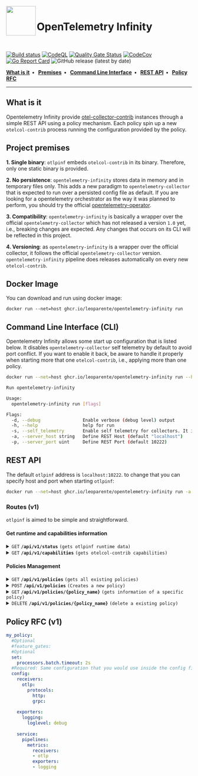 <img src="docs/images/logo.png" align="left" width="80px"/>

# OpenTelemetry Infinity

<br clear="left"/>

[![Build status](https://github.com/leoparente/opentelemetry-infinity/workflows/otel-main/badge.svg)](https://github.com/leoparente/opentelemetry-infinity/actions)
[![CodeQL](https://github.com/leoparente/opentelemetry-infinity/workflows/CodeQL/badge.svg)](https://github.com/leoparente/opentelemetry-infinity/security/code-scanning)
[![Quality Gate Status](https://sonarcloud.io/api/project_badges/measure?project=leoparente_opentelemetry-infinity&metric=alert_status)](https://sonarcloud.io/summary/new_code?id=leoparente_opentelemetry-infinity)
[![CodeCov](https://codecov.io/gh/leoparente/opentelemetry-infinity/branch/main/graph/badge.svg)](https://app.codecov.io/gh/leoparente/opentelemetry-infinity/tree/main)
[![Go Report Card](https://goreportcard.com/badge/github.com/leoparente/opentelemetry-infinity)](https://goreportcard.com/report/github.com/leoparente/opentelemetry-infinity)
![GitHub release (latest by date)](https://img.shields.io/github/v/release/leoparente/opentelemetry-infinity)

<p align="left">
  <strong>
  <a href="#what-is-it">What is it</a>&nbsp;&nbsp;&bull;&nbsp;&nbsp;
    <a href="#project-premises">Premises</a>&nbsp;&nbsp;&bull;&nbsp;&nbsp;
    <a href="#command-line-interface-cli">Command Line Interface</a>&nbsp;&nbsp;&bull;&nbsp;&nbsp;
    <a href="#rest-api">REST API</a>&nbsp;&nbsp;&bull;&nbsp;&nbsp;
    <a href="#policy-rfc-v1">Policy RFC</a>
  </strong>
</p>

---

## What is it
Opentelemetry Infinity provide [otel-collector-contrib](https://github.com/open-telemetry/opentelemetry-collector-contrib) instances through a simple REST API using a policy mechanism. Each policy spin up a new `otelcol-contrib` process running the configuration provided by the policy.

## Project premises
**1. Single binary**: `otlpinf` embeds `otelcol-contrib` in its binary. Therefore, only one static binary is provided.

**2. No persistence**: `opentelemetry-infinity` stores data in memory and in temporary files only. This adds a new paradigm to `opentelemetry-collector` that is expected to run over a persisted config file as default. If you are looking for a opentelemetry orchestrator as the way it was planned to perform, you should try the official [opentelemetry-operator](https://github.com/open-telemetry/opentelemetry-operator).

**3. Compatibility**: `opentelemetry-infinity` is basically a wrapper over the official `opentelemetry-collector` which has not released a version `1.0` yet, i.e., breaking changes are expected. Any changes that occurs on its CLI will be reflected in this project.

**4. Versioning**: as `opentelemetry-infinity` is a wrapper over the official collector, it follows the official `opentelemetry-collector` version. `opentelemetry-infinity` pipeline does  releases automatically on every new `otelcol-contrib`. 

## Docker Image
You can download and run using docker image:
```
docker run --net=host ghcr.io/leoparente/opentelemetry-infinity run
```
## Command Line Interface (CLI)
Opentelemetry Infinity allows some start up configuration that is listed below. It disables `opentelemetry-collector` self telemetry by default to avoid port conflict. If you want to enable it back, be aware to handle it properly when starting more that one `otelcol-contrib`, i.e., applying more than one policy.
```sh
docker run --net=host ghcr.io/leoparente/opentelemetry-infinity run --help

Run opentelemetry-infinity

Usage:
  opentelemetry-infinity run [flags]

Flags:
  -d, --debug                Enable verbose (debug level) output
  -h, --help                 help for run
  -s, --self_telemetry       Enable self telemetry for collectors. It is disabled by default to avoid port conflict
  -a, --server_host string   Define REST Host (default "localhost")
  -p, --server_port uint     Define REST Port (default 10222)
```


## REST API
The default `otlpinf` address is `localhost:10222`. to change that you can specify host and port when starting `otlpinf`:
```sh
docker run --net=host ghcr.io/leoparente/opentelemetry-infinity run -a {host} -p {port}
```

### Routes (v1)
`otlpinf` is aimed to be simple and straightforward. 

#### Get runtime and capabilities information

<details>
 <summary><code>GET</code> <code><b>/api/v1/status</b></code> <code>(gets otlpinf runtime data)</code></summary>

##### Parameters

> None

##### Responses

> | http code     | content-type                      | response                                                            |
> |---------------|-----------------------------------|---------------------------------------------------------------------|
> | `200`         | `application/json; charset=utf-8` | JSON data                                                           |

##### Example cURL

> ```javascript
>  curl -X GET -H "Content-Type: application/json" http://localhost:10222/api/v1/status
> ```

</details>

<details>
 <summary><code>GET</code> <code><b>/api/v1/capabilities</b></code> <code>(gets otelcol-contrib capabilities)</code></summary>

##### Parameters

> None

##### Responses

> | http code     | content-type                      | response                                                            |
> |---------------|-----------------------------------|---------------------------------------------------------------------|
> | `200`         | `application/json; charset=utf-8` | JSON data                                                           |

##### Example cURL

> ```javascript
>  curl -X GET -H "Content-Type: application/json" http://localhost:10222/api/v1/capabilities
> ```

</details>

#### Policies Management

<details>
 <summary><code>GET</code> <code><b>/api/v1/policies</b></code> <code>(gets all existing policies)</code></summary>

##### Parameters

> None

##### Responses

> | http code     | content-type                      | response                                                            |
> |---------------|-----------------------------------|---------------------------------------------------------------------|
> | `200`         | `application/json; charset=utf-8` | JSON array containing all applied policy names                      |

##### Example cURL

> ```javascript
>  curl -X GET -H "Content-Type: application/json" http://localhost:10222/api/v1/policies
> ```

</details>


<details>
 <summary><code>POST</code> <code><b>/api/v1/policies</b></code> <code>(Creates a new policy)</code></summary>

##### Parameters

> | name      |  type     | data type               | description                                                           |
> |-----------|-----------|-------------------------|-----------------------------------------------------------------------|
> | None      |  required | YAML object             | yaml format specified in [Policy RFC](#policy-rfc-v1)                 |
 

##### Responses

> | http code     | content-type                       | response                                                            |
> |---------------|------------------------------------|---------------------------------------------------------------------|
> | `201`         | `application/x-yaml; charset=UTF-8`| YAML object                                                         |
> | `400`         | `application/json; charset=UTF-8`  | `{ "message": "invalid Content-Type. Only 'application/x-yaml' is supported" }`|
> | `400`         | `application/json; charset=UTF-8`  | Any policy error                                                    |
> | `400`         | `application/json; charset=UTF-8`  | `{ "message": "only single policy allowed per request" }`           |
> | `403`         | `application/json; charset=UTF-8`  | `{ "message": "config field is required" }`                         |
> | `409`         | `application/json; charset=UTF-8`  | `{ "message": "policy already exists" }`                            |
 

##### Example cURL

> ```javascript
>  curl -X POST -H "Content-Type: application/x-yaml" --data @post.yaml http://localhost:10222/api/v1/policies
> ```

</details>

<details>
 <summary><code>GET</code> <code><b>/api/v1/policies/{policy_name}</b></code> <code>(gets information of a specific policy)</code></summary>

##### Parameters

> | name              |  type     | data type      | description                         |
> |-------------------|-----------|----------------|-------------------------------------|
> |   `policy_name`   |  required | string         | The unique policy name              |

##### Responses

> | http code     | content-type                        | response                                                            |
> |---------------|-------------------------------------|---------------------------------------------------------------------|
> | `200`         | `application/x-yaml; charset=UTF-8` | YAML object                                                         |
> | `404`         | `application/json; charset=UTF-8`   | `{ "message": "policy not found" }`                                 |

##### Example cURL

> ```javascript
>  curl -X GET http://localhost:10222/api/v1/policies/my_policy
> ```

</details>

<details>
 <summary><code>DELETE</code> <code><b>/api/v1/policies/{policy_name}</b></code> <code>(delete a existing policy)</code></summary>

##### Parameters

> | name              |  type     | data type      | description                         |
> |-------------------|-----------|----------------|-------------------------------------|
> |   `policy_name`   |  required | string         | The unique policy name              |

##### Responses

> | http code     | content-type                      | response                                                            |
> |---------------|-----------------------------------|---------------------------------------------------------------------|
> | `200`         | `application/json; charset=UTF-8` | `{ "message": "my_policy was deleted" }`                            |
> | `404`         | `application/json; charset=UTF-8` | `{ "message": "policy not found" }`                                 |

##### Example cURL

> ```javascript
>  curl -X DELETE http://localhost:10222/api/v1/policies/my_policy
> ```

</details>

## Policy RFC (v1)

```yaml
my_policy:
  #Optional
  #feature_gates:
  #Optional
  set:
    processors.batch.timeout: 2s
  #Required: Same configuration that you would use inside the config file passed to a otel-collector
  config:
    receivers:
      otlp:
        protocols:
          http:
          grpc: 
 
    exporters:
      logging:
        loglevel: debug
      
    service:
      pipelines:
        metrics:
          receivers:
          - otlp
          exporters:
          - logging
```
